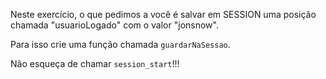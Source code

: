 Neste exercício, o que pedimos a você é salvar em SESSION uma posição chamada "usuarioLogado" com o valor "jonsnow".

Para isso crie uma função chamada `guardarNaSessao`.

Não esqueça de chamar `session_start`!!!